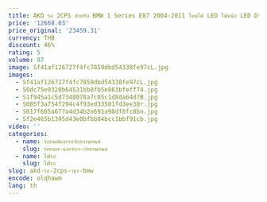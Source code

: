 ```yaml
---
title: AKD รถ 2CPS สําหรับ BMW 1 Series E87 2004-2011 โคมไฟ LED ไฟหน้า LED Dual โปรเจคเตอร์ Facelift
price: '12668.03'
price_original: '23459.31'
currency: THB
discount: 46%
rating: 5
volume: 97
image: Sf41af126727f4fc7859dbd54338fe97cL.jpg
images:
  - Sf41af126727f4fc7859dbd54338fe97cL.jpg
  - S0dc75e9320b64531bb8fb5e863bfeff74.jpg
  - S1f945a1c5d7348078a7c05c1d8da64d7B.jpg
  - S085f3a754f294c4f93ed33501fd3ee30r.jpg
  - S017f605a677a4d34b2e691a98df8fc8bn.jpg
  - Sf2e465b1395d43e0bfbb84bcc1bbf91cb.jpg
video: ''
categories:
  - name: รถยนต์และรถจักรยานยนต์
    slug: รถยนต-และรถจ-กรยานยนต
  - name: ไฟรถ
    slug: ไฟรถ
slug: akd-รถ-2cps-าหร-bmw
encode: olqhawm
lang: th
---
```

  